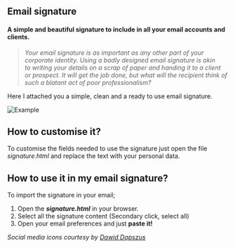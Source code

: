 ## Email signature

#### A simple and beautiful signature to include in all your email accounts and clients.

> *Your email signature is as important as any other part of your corporate identity. Using a badly designed email signature is akin to writing your details on a scrap of paper and handing it to a client or prospect. It will get the job done, but what will the recipient think of such a blatant act of poor professionalism?*


Here I attached you a simple, clean and a ready to use email signature.

![][image-1]

## How to customise it?

To customise the fields needed to use the signature just open the file *signature.html* and replace the text with your personal data. 

## How to use it in my email signature?

To import the signature in your email;

1. Open the ***signature.html*** in your browser.
2. Select all the signature content (Secondary click, select all)
3. Open your email preferences and just **paste it!**


*Social media icons courtesy by [Dawid Dapszus][1]*


[1]:	https://dribbble.com/shots/1209419-20-Social-Media-Icons-Freebie

[image-1]:	https://github.com/josephkokchin/email_signature/blob/master/Assets/example_signature.png "Example"

